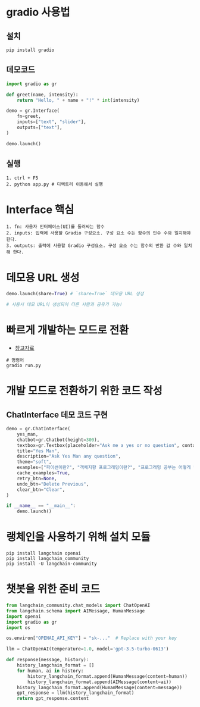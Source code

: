 # gradio 사용법

## 설치

```
pip install gradio
```

## 데모코드

```py
import gradio as gr

def greet(name, intensity):
    return "Hello, " + name + "!" * int(intensity)

demo = gr.Interface(
    fn=greet,
    inputs=["text", "slider"],
    outputs=["text"],
)

demo.launch()
```

## 실행

```
1. ctrl + F5
2. python app.py # 디렉토리 이동해서 실행
```

# Interface 핵심

```
1. fn: 사용자 인터페이스(UI)를 둘러싸는 함수
2. inputs: 입력에 사용할 Gradio 구성요소. 구성 요소 수는 함수의 인수 수와 일치해야 한다.
3. outputs: 출력에 사용할 Gradio 구성요소. 구성 요소 수는 함수의 반환 값 수와 일치해 한다.
```

# 데모용 URL 생성

```py
demo.launch(share=True) # `share=True` 데모용 URL 생성

# 사용시 데모 URL이 생성되어 다른 사람과 공유가 가능!
```

# 빠르게 개발하는 모드로 전환

- [참고자료](https://www.gradio.app/guides/developing-faster-with-reload-mode)

```
# 명령어
gradio run.py
```

# 개발 모드로 전환하기 위한 코드 작성

## ChatInterface 데모 코드 구현

```py
demo = gr.ChatInterface(
    yes_man,
    chatbot=gr.Chatbot(height=300),
    textbox=gr.Textbox(placeholder="Ask me a yes or no question", container=False, scale=7),
    title="Yes Man",
    description="Ask Yes Man any question",
    theme="soft",
    examples=["파이썬이란?", "객체지향 프로그래밍이란?", "프로그래밍 공부는 어떻게 해야하는가?"],
    cache_examples=True,
    retry_btn=None,
    undo_btn="Delete Previous",
    clear_btn="Clear",
)

if __name__ == "__main__":
    demo.launch()
```

# 랭체인을 사용하기 위해 설치 모듈

```
pip install langchain openai
pip install langchain_community
pip install -U langchain-community
```

# 챗봇을 위한 준비 코드

```py
from langchain_community.chat_models import ChatOpenAI
from langchain.schema import AIMessage, HumanMessage
import openai
import gradio as gr
import os

os.environ["OPENAI_API_KEY"] = "sk-..."  # Replace with your key

llm = ChatOpenAI(temperature=1.0, model='gpt-3.5-turbo-0613')

def response(message, history):
    history_langchain_format = []
    for human, ai in history:
        history_langchain_format.append(HumanMessage(content=human))
        history_langchain_format.append(AIMessage(content=ai))
    history_langchain_format.append(HumanMessage(content=message))
    gpt_response = llm(history_langchain_format)
    return gpt_response.content
```
